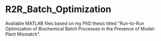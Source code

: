# R2R_Batch_Optimization
Available MATLAB files based on my PhD thesis titled "Run-to-Run Optimization of Biochemical Batch Processes in the Presence of Model-Plant Mismatch".


